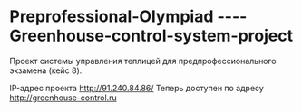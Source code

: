 # Preprofessional-Olympiad ---- Greenhouse-control-system-project
Проект системы управления теплицей для предпрофессионального экзамена (кейс 8).

IP-адрес проекта http://91.240.84.86/
Теперь доступен по адресу http://greenhouse-control.ru
